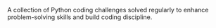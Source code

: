  A collection of Python coding challenges solved regularly to enhance problem-solving skills and build coding discipline.

